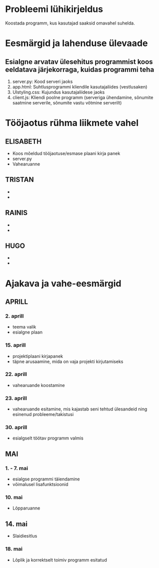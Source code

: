 # Probleemi lühikirjeldus

Koostada programm, kus kasutajad saaksid omavahel suhelda.

# Eesmärgid ja lahenduse ülevaade

## Esialgne arvatav ülesehitus programmist koos eeldatava järjekorraga, kuidas programmi teha

1. server.py: Kood serveri jaoks
2. app.html: Suhtlusprogrammi kliendile kasutajaliides (vestlusaken)
3. UIstyling.css: Kujundus kasutajaliidese jaoks
3. client.js: Kliendi poolne programm (serveriga ühendamine, sõnumite saatmine serverile, sõnumite vastu võtmine serverilt)


# Tööjaotus rühma liikmete vahel

## ELISABETH

- Koos mõeldud tööjaotuse/esmase plaani kirja panek
- server.py
- Vahearuanne

## TRISTAN

- 
-

## RAINIS

- 
-

## HUGO

- 
-

# Ajakava ja vahe-eesmärgid

## APRILL

### 2. aprill

- teema valik
- esialgne plaan

### 15. aprill

- projektiplaani kirjapanek
- täpne arusaamine, mida on vaja projekti kirjutamiseks

### 22. aprill

- vahearuande koostamine

### 23. aprill

- vahearuande esitamine, mis kajastab seni tehtud ülesandeid ning esinenud probleeme/takistusi

### 30. aprill

- esialgselt töötav programm valmis

## MAI

### 1. - 7. mai

- esialgse programmi täiendamine
- võimalusel lisafunktsioonid

### 10. mai

- Lõpparuanne

## 14. mai

- Slaidiesitlus

### 18. mai

- Lõplik ja korrektselt toimiv programm esitatud
